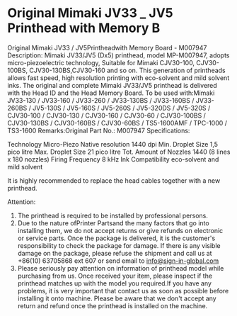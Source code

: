 # Original Mimaki JV33 _ JV5 Printhead with Memory B

Original Mimaki JV33 / JV5Printheadwith Memory Board - M007947
Description:
Mimaki JV33/JV5 (Dx5) printhead, model MP-M007947, adopts micro-piezoelectric technology, Suitable for Mimaki CJV30-100, CJV30-100BS, CJV30-130BS,CJV30-160 and so on.
This generation of printheads allows fast speed, high resolution printing with eco-solvent and mild solvent inks. The original and complete Mimaki JV33/JV5 printhead is delivered with the Head ID and the Head Memory Board.
To be used with:Mimaki JV33-130 / JV33-160 / JV33-260 / JV33-130BS / JV33-160BS / JV33-260BS / JV5-130S / JV5-160S / JV5-260S / JV5-320DS / JV5-320S / CJV30-100 / CJV30-130 / CJV30-160 / CJV30-60 / CJV30-100BS / CJV30-130BS / CJV30-160BS / CJV30-60BS / TS5-1600AMF / TPC-1000 / TS3-1600
Remarks:Original
Part No.: M007947
Specifications:

Technology	Micro-Piezo
Native resolution	1440 dpi
Min. Droplet Size	1,5 pico litre
Max. Droplet Size	21 pico litre
Tot. Amount of Nozzles	1440 (8 lines x 180 nozzles)
Firing Frequency	8 kHz
Ink Compatibility	eco-solvent and mild solvent

It is highly recommended to replace the head cables together with a new printhead.


Attention:
1. The printhead is required to be installed by professional persons.
2. Due to the nature ofPrinter Partsand the many factors that go into installing them, we do not accept returns or give refunds on electronic or service parts. Once the package is delivered, it is the customer's responsibility to check the package for damage. If there is any visible damage on the package, please refuse the shipment and call us at +86(10) 63705868 ext 607 or send email to info@sign-in-global.com
3. Please seriously pay attention on information of printhead model while purchasing from us. Once received your item, please inspect if the printhead matches up with the model you required.If you have any problems, it is very important that contact us as soon as possible before installing it onto machine. Please be aware that we don't accept any return and refund once the printhead is installed on the machine.
